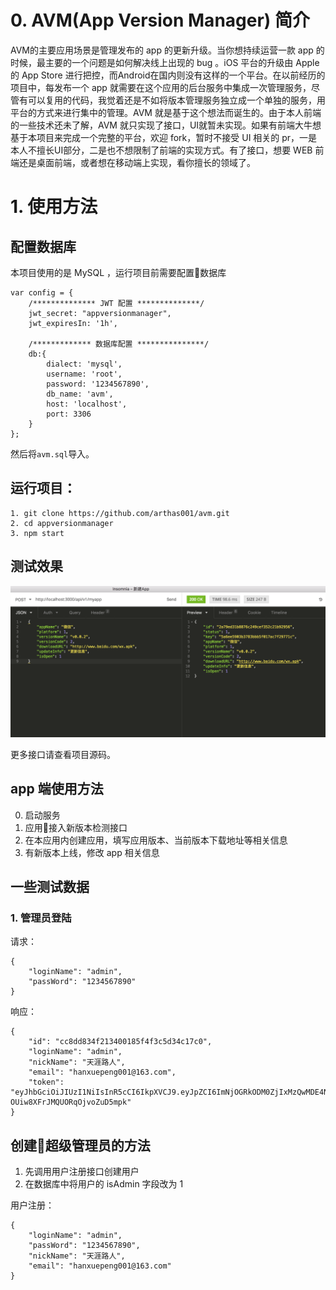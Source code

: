 # 0. AVM(App Version Manager) 简介


AVM的主要应用场景是管理发布的 app 的更新升级。当你想持续运营一款 app 的时候，最主要的一个问题是如何解决线上出现的 bug 。iOS 平台的升级由 Apple 的 App Store 进行把控，而Android在国内则没有这样的一个平台。在以前经历的项目中，每发布一个 app 就需要在这个应用的后台服务中集成一次管理服务，尽管有可以复用的代码，我觉着还是不如将版本管理服务独立成一个单独的服务，用平台的方式来进行集中的管理。AVM 就是基于这个想法而诞生的。由于本人前端的一些技术还未了解，AVM 就只实现了接口，UI就暂未实现。如果有前端大牛想基于本项目来完成一个完整的平台，欢迎 fork，暂时不接受 UI 相关的 pr，一是本人不擅长UI部分，二是也不想限制了前端的实现方式。有了接口，想要 WEB 前端还是桌面前端，或者想在移动端上实现，看你擅长的领域了。 

# 1. 使用方法

## 配置数据库

本项目使用的是 MySQL ，运行项目前需要配置数据库

```
var config = {
    /************** JWT 配置 **************/
    jwt_secret: "appversionmanager",
    jwt_expiresIn: '1h',

    /************* 数据库配置 ***************/
    db:{
        dialect: 'mysql',
        username: 'root',
        password: '1234567890',
        db_name: 'avm',
        host: 'localhost',
        port: 3306
    }
};

```
然后将``avm.sql``导入。
## 运行项目：

```
1. git clone https://github.com/arthas001/avm.git
2. cd appversionmanager
3. npm start
```

## 测试效果
![测试效果](https://github.com/arthas001/avm/blob/master/WX20170619-145304%402x.png)

更多接口请查看项目源码。

## app 端使用方法

0. 启动服务
1. 应用接入新版本检测接口
2. 在本应用内创建应用，填写应用版本、当前版本下载地址等相关信息
3. 有新版本上线，修改 app 相关信息


## 一些测试数据

### 1. 管理员登陆

请求：

```
{
	"loginName": "admin",
	"passWord": "1234567890"
}
```

响应：

```
{
	"id": "cc8dd834f213400185f4f3c5d34c17c0",
	"loginName": "admin",
	"nickName": "天涯路人",
	"email": "hanxuepeng001@163.com",
	"token": "eyJhbGciOiJIUzI1NiIsInR5cCI6IkpXVCJ9.eyJpZCI6ImNjOGRkODM0ZjIxMzQwMDE4NWY0ZjNjNWQzNGMxN2MwIiwibG9naW5OYW1lIjoiYWRtaW4iLCJpYXQiOjE0OTUxNjM0OTUsImV4cCI6MTQ5NTE2NzA5NX0.gFqiBIipeeZSvFhc-OUiw8XFrJMQUORqOjvoZuD5mpk"
}
```

## 创建超级管理员的方法

1. 先调用用户注册接口创建用户
2. 在数据库中将用户的 isAdmin 字段改为 1

用户注册：

```
{
	"loginName": "admin",
	"passWord": "1234567890",
	"nickName": "天涯路人",
	"email": "hanxuepeng001@163.com"
}
```
